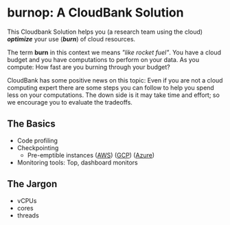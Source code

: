 # burnop: A CloudBank Solution

This Cloudbank Solution helps you (a research team using the cloud) ***optimize*** your use (***burn***) of cloud resources.

The term **burn** in this context we means *"like rocket fuel"*. You have a cloud budget and you have 
computations to perform on your data. As you compute: How fast are you burning through your budget? 


CloudBank has some positive news on this topic: Even if you are not a cloud computing expert there are some steps you 
can follow to help you spend less on your computations. The down side is it may take time and effort; so we encourage
you to evaluate the tradeoffs.


## The Basics

* Code profiling
* Checkpointing
    * Pre-emptible instances ([AWS](https://aws.amazon.com/ec2/spot/)) ([GCP](https://cloud.google.com/preemptible-vms/)) ([Azure](https://docs.microsoft.com/en-us/azure/batch/batch-low-pri-vms))
* Monitoring tools: Top, dashboard monitors


## The Jargon

* vCPUs
* cores
* threads
